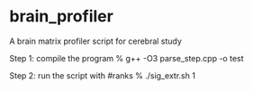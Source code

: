 # brain_profiler
A brain matrix profiler script for cerebral study

Step 1: compile the program
% g++ -O3 parse_step.cpp -o test

Step 2: run the script with #ranks
% ./sig_extr.sh 1

